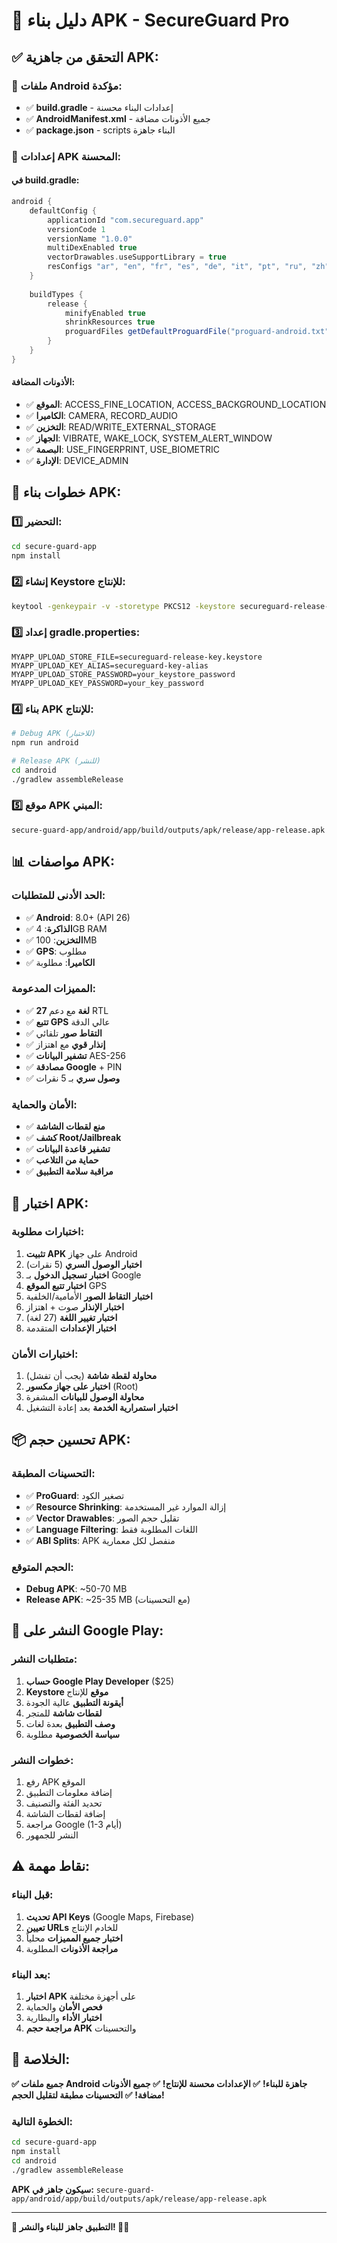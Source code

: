# 📱 دليل بناء APK - SecureGuard Pro

## ✅ **التحقق من جاهزية APK:**

### **📁 ملفات Android مؤكدة:**
- ✅ **build.gradle** - إعدادات البناء محسنة
- ✅ **AndroidManifest.xml** - جميع الأذونات مضافة
- ✅ **package.json** - scripts البناء جاهزة

### **🔧 إعدادات APK المحسنة:**

#### **في build.gradle:**
```gradle
android {
    defaultConfig {
        applicationId "com.secureguard.app"
        versionCode 1
        versionName "1.0.0"
        multiDexEnabled true
        vectorDrawables.useSupportLibrary = true
        resConfigs "ar", "en", "fr", "es", "de", "it", "pt", "ru", "zh", "ja", "ko", "hi", "tr"
    }
    
    buildTypes {
        release {
            minifyEnabled true
            shrinkResources true
            proguardFiles getDefaultProguardFile("proguard-android.txt"), "proguard-rules.pro"
        }
    }
}
```

#### **الأذونات المضافة:**
- ✅ **الموقع**: ACCESS_FINE_LOCATION, ACCESS_BACKGROUND_LOCATION
- ✅ **الكاميرا**: CAMERA, RECORD_AUDIO
- ✅ **التخزين**: READ/WRITE_EXTERNAL_STORAGE
- ✅ **الجهاز**: VIBRATE, WAKE_LOCK, SYSTEM_ALERT_WINDOW
- ✅ **البصمة**: USE_FINGERPRINT, USE_BIOMETRIC
- ✅ **الإدارة**: DEVICE_ADMIN

## 🚀 **خطوات بناء APK:**

### **1️⃣ التحضير:**
```bash
cd secure-guard-app
npm install
```

### **2️⃣ إنشاء Keystore للإنتاج:**
```bash
keytool -genkeypair -v -storetype PKCS12 -keystore secureguard-release-key.keystore -alias secureguard-key-alias -keyalg RSA -keysize 2048 -validity 10000
```

### **3️⃣ إعداد gradle.properties:**
```properties
MYAPP_UPLOAD_STORE_FILE=secureguard-release-key.keystore
MYAPP_UPLOAD_KEY_ALIAS=secureguard-key-alias
MYAPP_UPLOAD_STORE_PASSWORD=your_keystore_password
MYAPP_UPLOAD_KEY_PASSWORD=your_key_password
```

### **4️⃣ بناء APK للإنتاج:**
```bash
# Debug APK (للاختبار)
npm run android

# Release APK (للنشر)
cd android
./gradlew assembleRelease
```

### **5️⃣ موقع APK المبني:**
```
secure-guard-app/android/app/build/outputs/apk/release/app-release.apk
```

## 📊 **مواصفات APK:**

### **الحد الأدنى للمتطلبات:**
- ✅ **Android**: 8.0+ (API 26)
- ✅ **الذاكرة**: 4GB RAM
- ✅ **التخزين**: 100MB
- ✅ **GPS**: مطلوب
- ✅ **الكاميرا**: مطلوبة

### **المميزات المدعومة:**
- ✅ **27 لغة** مع دعم RTL
- ✅ **تتبع GPS** عالي الدقة
- ✅ **التقاط صور** تلقائي
- ✅ **إنذار قوي** مع اهتزاز
- ✅ **تشفير البيانات** AES-256
- ✅ **مصادقة Google** + PIN
- ✅ **وصول سري** بـ 5 نقرات

### **الأمان والحماية:**
- ✅ **منع لقطات الشاشة**
- ✅ **كشف Root/Jailbreak**
- ✅ **تشفير قاعدة البيانات**
- ✅ **حماية من التلاعب**
- ✅ **مراقبة سلامة التطبيق**

## 🧪 **اختبار APK:**

### **اختبارات مطلوبة:**
1. **تثبيت APK** على جهاز Android
2. **اختبار الوصول السري** (5 نقرات)
3. **اختبار تسجيل الدخول** بـ Google
4. **اختبار تتبع الموقع** GPS
5. **اختبار التقاط الصور** الأمامية/الخلفية
6. **اختبار الإنذار** صوت + اهتزاز
7. **اختبار تغيير اللغة** (27 لغة)
8. **اختبار الإعدادات** المتقدمة

### **اختبارات الأمان:**
1. **محاولة لقطة شاشة** (يجب أن تفشل)
2. **اختبار على جهاز مكسور** (Root)
3. **محاولة الوصول للبيانات** المشفرة
4. **اختبار استمرارية الخدمة** بعد إعادة التشغيل

## 📦 **تحسين حجم APK:**

### **التحسينات المطبقة:**
- ✅ **ProGuard**: تصغير الكود
- ✅ **Resource Shrinking**: إزالة الموارد غير المستخدمة
- ✅ **Vector Drawables**: تقليل حجم الصور
- ✅ **Language Filtering**: اللغات المطلوبة فقط
- ✅ **ABI Splits**: APK منفصل لكل معمارية

### **الحجم المتوقع:**
- **Debug APK**: ~50-70 MB
- **Release APK**: ~25-35 MB (مع التحسينات)

## 🏪 **النشر على Google Play:**

### **متطلبات النشر:**
1. **حساب Google Play Developer** ($25)
2. **Keystore موقع** للإنتاج
3. **أيقونة التطبيق** عالية الجودة
4. **لقطات شاشة** للمتجر
5. **وصف التطبيق** بعدة لغات
6. **سياسة الخصوصية** مطلوبة

### **خطوات النشر:**
1. رفع APK الموقع
2. إضافة معلومات التطبيق
3. تحديد الفئة والتصنيف
4. إضافة لقطات الشاشة
5. مراجعة Google (1-3 أيام)
6. النشر للجمهور

## ⚠️ **نقاط مهمة:**

### **قبل البناء:**
1. **تحديث API Keys** (Google Maps, Firebase)
2. **تعيين URLs** للخادم الإنتاج
3. **اختبار جميع المميزات** محلياً
4. **مراجعة الأذونات** المطلوبة

### **بعد البناء:**
1. **اختبار APK** على أجهزة مختلفة
2. **فحص الأمان** والحماية
3. **اختبار الأداء** والبطارية
4. **مراجعة حجم APK** والتحسينات

## 🎯 **الخلاصة:**

**✅ جميع ملفات Android جاهزة للبناء!**
**✅ الإعدادات محسنة للإنتاج!**
**✅ جميع الأذونات مضافة!**
**✅ التحسينات مطبقة لتقليل الحجم!**

### **الخطوة التالية:**
```bash
cd secure-guard-app
npm install
cd android
./gradlew assembleRelease
```

**APK سيكون جاهز في:**
`secure-guard-app/android/app/build/outputs/apk/release/app-release.apk`

---

**🚀 التطبيق جاهز للبناء والنشر! 📱✨**